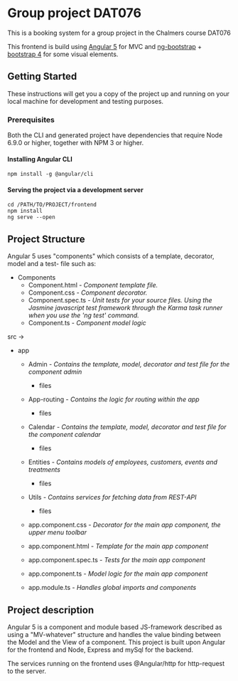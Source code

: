 # Group project DAT076
This is a booking system for a group project in the Chalmers course DAT076

This frontend is build using [Angular 5](https://angular.io/) for MVC and [ng-bootstrap](https://ng-bootstrap.github.io/#/home) + [bootstrap 4](https://getbootstrap.com/) for some visual elements.

## Getting Started

These instructions will get you a copy of the project up and running on your local machine for development and testing purposes.

### Prerequisites
Both the CLI and generated project have dependencies that require Node 6.9.0 or higher, together with NPM 3 or higher.

#### Installing Angular CLI
```
npm install -g @angular/cli
```

#### Serving the project via a development server
```
cd /PATH/TO/PROJECT/frontend
npm install
ng serve --open
```

## Project Structure

Angular 5 uses "components" which consists of a template, decorator, model and a test- file such as:
* Components
    * Component.html    - _Component template file._
    * Component.css     - _Component decorator._
    * Component.spec.ts - _Unit tests for your source files. Using the Jasmine javascript test framework through the Karma task runner when you use the 'ng test' command._
    * Component.ts - _Component model logic_


src ->
* app
  * Admin   - _Contains the template, model, decorator and test file for the component admin_
    * files
  * App-routing   - _Contains the logic for routing within the app_
    * files
  * Calendar - _Contains the template, model, decorator and test file for the component calendar_
    * files
  * Entities   - _Contains models of employees, customers, events and treatments_
    * files
  * Utils - _Contains services for fetching data from REST-API_
    * files
  
  * app.component.css - _Decorator for the main app component, the upper menu toolbar_
  * app.component.html - _Template for the main app component_
  * app.component.spec.ts - _Tests for the main app component_
  * app.component.ts - _Model logic for the main app component_
  * app.module.ts - _Handles global imports and components_ 

## Project description
Angular 5 is a component and module based JS-framework described as using a "MV-whatever" structure and handles the value binding between the Model and the View of a component. This project is built upon Angular for the frontend and Node, Express and mySql for the backend. 

The services running on the frontend uses @Angular/http for http-request to the server. 
